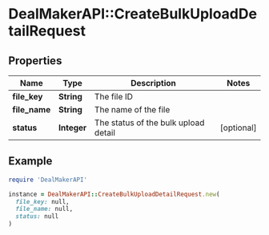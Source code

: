 # DealMakerAPI::CreateBulkUploadDetailRequest

## Properties

| Name | Type | Description | Notes |
| ---- | ---- | ----------- | ----- |
| **file_key** | **String** | The file ID |  |
| **file_name** | **String** | The name of the file |  |
| **status** | **Integer** | The status of the bulk upload detail | [optional] |

## Example

```ruby
require 'DealMakerAPI'

instance = DealMakerAPI::CreateBulkUploadDetailRequest.new(
  file_key: null,
  file_name: null,
  status: null
)
```

